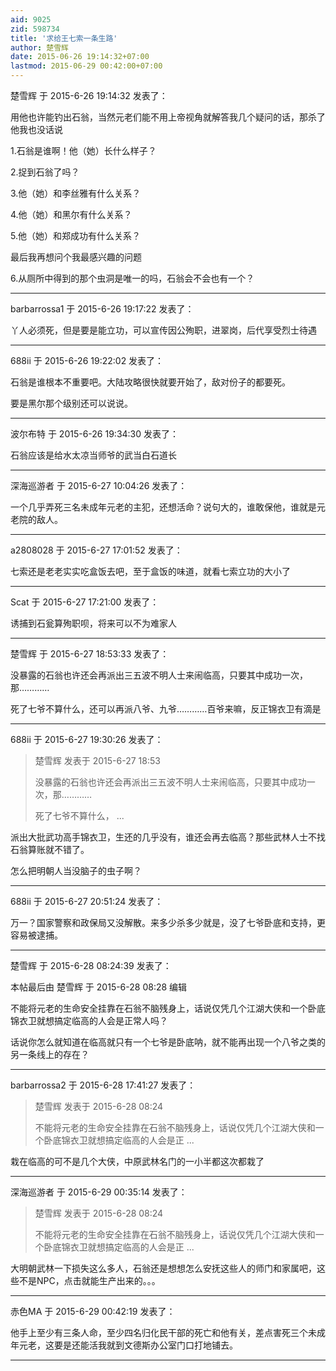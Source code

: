 ```yaml
---
aid: 9025
zid: 598734
title: '求给王七索一条生路'
author: 楚雪辉
date: 2015-06-26 19:14:32+07:00
lastmod: 2015-06-29 00:42:00+07:00
---
```


楚雪辉 于 2015-6-26 19:14:32 发表了：

用他也许能钓出石翁，当然元老们能不用上帝视角就解答我几个疑问的话，那杀了他我也没话说

1.石翁是谁啊！他（她）长什么样子？

2.捉到石翁了吗？

3.他（她）和李丝雅有什么关系？

4.他（她）和黑尔有什么关系？

5.他（她）和郑成功有什么关系？

最后我再想问个我最感兴趣的问题

6.从厕所中得到的那个虫洞是唯一的吗，石翁会不会也有一个？

---------

barbarrossa1 于 2015-6-26 19:17:22 发表了：

丫人必须死，但是要是能立功，可以宣传因公殉职，进翠岗，后代享受烈士待遇

---------

688ii 于 2015-6-26 19:22:02 发表了：

石翁是谁根本不重要吧。大陆攻略很快就要开始了，敌对份子的都要死。

要是黑尔那个级别还可以说说。

---------

波尔布特 于 2015-6-26 19:34:30 发表了：

石翁应该是给水太凉当师爷的武当白石道长

---------

深海巡游者 于 2015-6-27 10:04:26 发表了：

一个几乎弄死三名未成年元老的主犯，还想活命？说句大的，谁敢保他，谁就是元老院的敌人。

---------

a2808028 于 2015-6-27 17:01:52 发表了：

七索还是老老实实吃盒饭去吧，至于盒饭的味道，就看七索立功的大小了

---------

Scat 于 2015-6-27 17:21:00 发表了：

诱捕到石瓮算殉职呗，将来可以不为难家人

---------

楚雪辉 于 2015-6-27 18:53:33 发表了：

没暴露的石翁也许还会再派出三五波不明人士来闹临高，只要其中成功一次，那…………

死了七爷不算什么，还可以再派八爷、九爷…………百爷来嘛，反正锦衣卫有滴是

---------

688ii 于 2015-6-27 19:30:26 发表了：

> 楚雪辉 发表于 2015-6-27 18:53
> 
> 没暴露的石翁也许还会再派出三五波不明人士来闹临高，只要其中成功一次，那…………
> 
> 死了七爷不算什么， ...



派出大批武功高手锦衣卫，生还的几乎没有，谁还会再去临高？那些武林人士不找石翁算账就不错了。

怎么把明朝人当没脑子的虫子啊？

---------

688ii 于 2015-6-27 20:51:24 发表了：

万一？国家警察和政保局又没解散。来多少杀多少就是，没了七爷卧底和支持，更容易被逮捕。

---------

楚雪辉 于 2015-6-28 08:24:39 发表了：

本帖最后由 楚雪辉 于 2015-6-28 08:28 编辑 

不能将元老的生命安全挂靠在石翁不脑残身上，话说仅凭几个江湖大侠和一个卧底锦衣卫就想搞定临高的人会是正常人吗？

话说你怎么就知道在临高就只有一个七爷是卧底呐，就不能再出现一个八爷之类的另一条线上的存在？

---------

barbarrossa2 于 2015-6-28 17:41:27 发表了：

> 楚雪辉 发表于 2015-6-28 08:24
> 
> 不能将元老的生命安全挂靠在石翁不脑残身上，话说仅凭几个江湖大侠和一个卧底锦衣卫就想搞定临高的人会是正 ...



栽在临高的可不是几个大侠，中原武林名门的一小半都这次都栽了

---------

深海巡游者 于 2015-6-29 00:35:14 发表了：

> 楚雪辉 发表于 2015-6-28 08:24
> 
> 不能将元老的生命安全挂靠在石翁不脑残身上，话说仅凭几个江湖大侠和一个卧底锦衣卫就想搞定临高的人会是正 ...



大明朝武林一下损失这么多人，石翁还是想想怎么安抚这些人的师门和家属吧，这些不是NPC，点击就能生产出来的。。。

---------

赤色MA 于 2015-6-29 00:42:19 发表了：

他手上至少有三条人命，至少四名归化民干部的死亡和他有关，差点害死三个未成年元老，这要是还能活我就到文德斯办公室门口打地铺去。

---------

